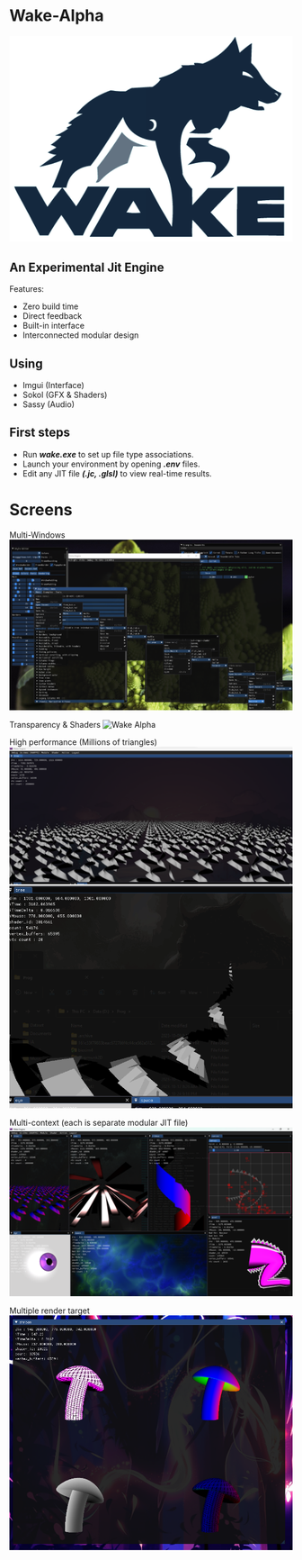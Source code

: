 # Wake-Alpha
![Wake Alpha](img/Wake-Alpha.png)

## An Experimental Jit Engine
Features:
- Zero build time
- Direct feedback
- Built-in interface
- Interconnected modular design

## Using
- Imgui (Interface)
- Sokol (GFX & Shaders)
- Sassy (Audio)

## First steps
- Run **_wake.exe_** to set up file type associations.
- Launch your environment by opening **_.env_** files.
- Edit any JIT file **_(.jc, .glsl)_** to view real-time results.
  
# Screens

Multi-Windows
![Wake Alpha](img/screens/imgui.png)

Transparency & Shaders
![Wake Alpha](img/screens/Transparency.gif)

High performance (Millions of triangles)
![Wake Alpha](img/screens/tree.png)
![Wake Alpha](img/screens/Animate3D_2.gif)

Multi-context (each is separate modular JIT file)
![Wake Alpha](img/screens/modules.png)

Multiple render target
![Wake Alpha](img/screens/MTR.png)
